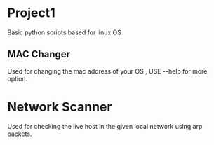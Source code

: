 # Project1

Basic python scripts based for linux OS 

## MAC Changer 
Used for changing the mac address of your OS , USE --help for more option.

# Network Scanner 
Used for checking the live host in the given local network using arp packets. 
